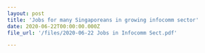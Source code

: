```yaml
---
layout: post
title: 'Jobs for many Singaporeans in growing infocomm sector'
date: 2020-06-22T00:00:00.000Z
file_url: '/files/2020-06-22 Jobs in Infocomm Sect.pdf'

---
```


